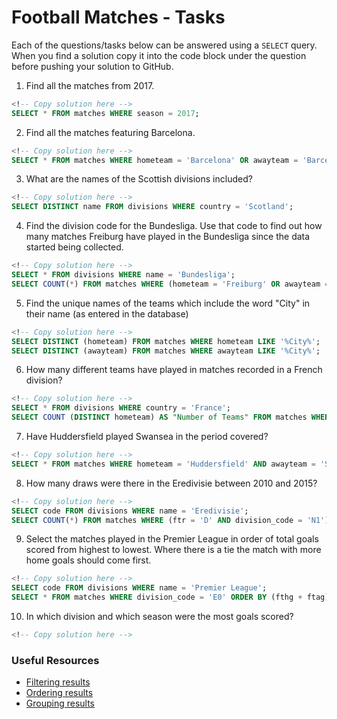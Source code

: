 # Football Matches - Tasks

Each of the questions/tasks below can be answered using a `SELECT` query. When you find a solution copy it into the code block under the question before pushing your solution to GitHub.

1) Find all the matches from 2017.

```sql
<!-- Copy solution here -->
SELECT * FROM matches WHERE season = 2017;

```

2) Find all the matches featuring Barcelona.

```sql
<!-- Copy solution here -->
SELECT * FROM matches WHERE hometeam = 'Barcelona' OR awayteam = 'Barcelona';


```

3) What are the names of the Scottish divisions included?

```sql
<!-- Copy solution here -->
SELECT DISTINCT name FROM divisions WHERE country = 'Scotland';

```

4) Find the division code for the Bundesliga. Use that code to find out how many matches Freiburg have played in the Bundesliga since the data started being collected.

```sql
<!-- Copy solution here -->
SELECT * FROM divisions WHERE name = 'Bundesliga';
SELECT COUNT(*) FROM matches WHERE (hometeam = 'Freiburg' OR awayteam = 'Freiburg') AND division_code = 'D1';

```

5) Find the unique names of the teams which include the word "City" in their name (as entered in the database)

```sql
<!-- Copy solution here -->
SELECT DISTINCT (hometeam) FROM matches WHERE hometeam LIKE '%City%';
SELECT DISTINCT (awayteam) FROM matches WHERE awayteam LIKE '%City%';

```

6) How many different teams have played in matches recorded in a French division?

```sql
<!-- Copy solution here -->
SELECT * FROM divisions WHERE country = 'France';
SELECT COUNT (DISTINCT hometeam) AS "Number of Teams" FROM matches WHERE division_code = 'F1' OR division_code = 'F2';

```

7) Have Huddersfield played Swansea in the period covered?

```sql
<!-- Copy solution here -->
SELECT * FROM matches WHERE hometeam = 'Huddersfield' AND awayteam = 'Swansea';

```

8) How many draws were there in the Eredivisie between 2010 and 2015?

```sql
<!-- Copy solution here -->
SELECT code FROM divisions WHERE name = 'Eredivisie';
SELECT COUNT(*) FROM matches WHERE (ftr = 'D' AND division_code = 'N1') AND (season BETWEEN 2010 AND 2015);

```

9) Select the matches played in the Premier League in order of total goals scored from highest to lowest. Where there is a tie the match with more home goals should come first.

```sql
<!-- Copy solution here -->
SELECT code FROM divisions WHERE name = 'Premier League';
SELECT * FROM matches WHERE division_code = 'E0' ORDER BY (fthg + ftag) DESC, fthg DESC;

```

10) In which division and which season were the most goals scored?

```sql
<!-- Copy solution here -->


```

### Useful Resources

- [Filtering results](https://www.w3schools.com/sql/sql_where.asp)
- [Ordering results](https://www.w3schools.com/sql/sql_orderby.asp)
- [Grouping results](https://www.w3schools.com/sql/sql_groupby.asp)